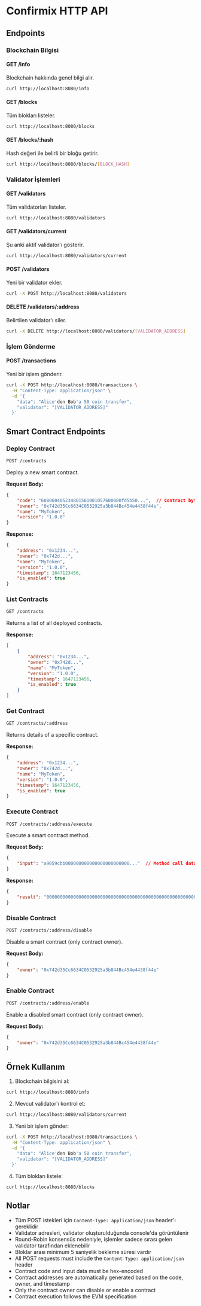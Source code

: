# Confirmix HTTP API

## Endpoints

### Blockchain Bilgisi

#### GET /info
Blockchain hakkında genel bilgi alır.

```bash
curl http://localhost:8080/info
```

#### GET /blocks
Tüm blokları listeler.

```bash
curl http://localhost:8080/blocks
```

#### GET /blocks/:hash
Hash değeri ile belirli bir bloğu getirir.

```bash
curl http://localhost:8080/blocks/[BLOCK_HASH]
```

### Validator İşlemleri

#### GET /validators
Tüm validatorları listeler.

```bash
curl http://localhost:8080/validators
```

#### GET /validators/current
Şu anki aktif validator'ı gösterir.

```bash
curl http://localhost:8080/validators/current
```

#### POST /validators
Yeni bir validator ekler.

```bash
curl -X POST http://localhost:8080/validators
```

#### DELETE /validators/:address
Belirtilen validator'ı siler.

```bash
curl -X DELETE http://localhost:8080/validators/[VALIDATOR_ADDRESS]
```

### İşlem Gönderme

#### POST /transactions
Yeni bir işlem gönderir.

```bash
curl -X POST http://localhost:8080/transactions \
  -H "Content-Type: application/json" \
  -d '{
    "data": "Alice'den Bob'a 50 coin transfer",
    "validator": "[VALIDATOR_ADDRESS]"
  }'
```

## Smart Contract Endpoints

### Deploy Contract
```bash
POST /contracts
```

Deploy a new smart contract.

**Request Body:**
```json
{
    "code": "608060405234801561001057600080fd5b50...",  // Contract bytecode (hex)
    "owner": "0x742d35Cc6634C0532925a3b844Bc454e4438f44e",
    "name": "MyToken",
    "version": "1.0.0"
}
```

**Response:**
```json
{
    "address": "0x1234...",
    "owner": "0x742d...",
    "name": "MyToken",
    "version": "1.0.0",
    "timestamp": 1647123456,
    "is_enabled": true
}
```

### List Contracts
```bash
GET /contracts
```

Returns a list of all deployed contracts.

**Response:**
```json
[
    {
        "address": "0x1234...",
        "owner": "0x742d...",
        "name": "MyToken",
        "version": "1.0.0",
        "timestamp": 1647123456,
        "is_enabled": true
    }
]
```

### Get Contract
```bash
GET /contracts/:address
```

Returns details of a specific contract.

**Response:**
```json
{
    "address": "0x1234...",
    "owner": "0x742d...",
    "name": "MyToken",
    "version": "1.0.0",
    "timestamp": 1647123456,
    "is_enabled": true
}
```

### Execute Contract
```bash
POST /contracts/:address/execute
```

Execute a smart contract method.

**Request Body:**
```json
{
    "input": "a9059cbb000000000000000000000000..."  // Method call data (hex)
}
```

**Response:**
```json
{
    "result": "0000000000000000000000000000000000000000000000000000000000000001"
}
```

### Disable Contract
```bash
POST /contracts/:address/disable
```

Disable a smart contract (only contract owner).

**Request Body:**
```json
{
    "owner": "0x742d35Cc6634C0532925a3b844Bc454e4438f44e"
}
```

### Enable Contract
```bash
POST /contracts/:address/enable
```

Enable a disabled smart contract (only contract owner).

**Request Body:**
```json
{
    "owner": "0x742d35Cc6634C0532925a3b844Bc454e4438f44e"
}
```

## Örnek Kullanım

1. Blockchain bilgisini al:
```bash
curl http://localhost:8080/info
```

2. Mevcut validator'ı kontrol et:
```bash
curl http://localhost:8080/validators/current
```

3. Yeni bir işlem gönder:
```bash
curl -X POST http://localhost:8080/transactions \
  -H "Content-Type: application/json" \
  -d '{
    "data": "Alice'den Bob'a 50 coin transfer",
    "validator": "[VALIDATOR_ADDRESS]"
  }'
```

4. Tüm blokları listele:
```bash
curl http://localhost:8080/blocks
```

## Notlar

- Tüm POST istekleri için `Content-Type: application/json` header'ı gereklidir
- Validator adresleri, validator oluşturulduğunda console'da görüntülenir
- Round-Robin konsensüs nedeniyle, işlemler sadece sırası gelen validator tarafından eklenebilir
- Bloklar arası minimum 5 saniyelik bekleme süresi vardır
- All POST requests must include the `Content-Type: application/json` header
- Contract code and input data must be hex-encoded
- Contract addresses are automatically generated based on the code, owner, and timestamp
- Only the contract owner can disable or enable a contract
- Contract execution follows the EVM specification 